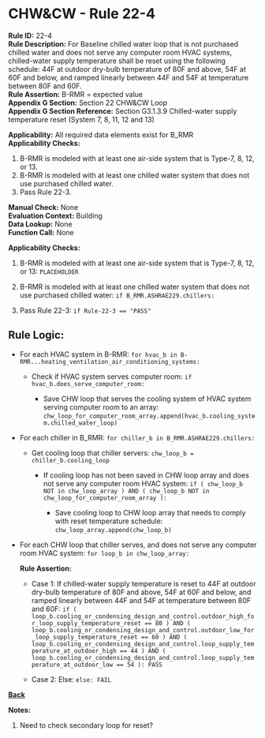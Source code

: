 
# CHW&CW - Rule 22-4  

**Rule ID:** 22-4  
**Rule Description:** For Baseline chilled water loop that is not purchased chilled water and does not serve any computer room HVAC systems, chilled-water supply temperature shall be reset using the following schedule: 44F at outdoor dry-bulb temperature of 80F and above, 54F at 60F and below, and ramped linearly between 44F and 54F at temperature between 80F and 60F.  
**Rule Assertion:** B-RMR = expected value  
**Appendix G Section:** Section 22 CHW&CW Loop  
**Appendix G Section Reference:** Section G3.1.3.9 Chilled-water supply temperature reset (System 7, 8, 11, 12 and 13)  

**Applicability:** All required data elements exist for B_RMR  
**Applicability Checks:**  

1. B-RMR is modeled with at least one air-side system that is Type-7, 8, 12, or 13.
2. B-RMR is modeled with at least one chilled water system that does not use purchased chilled water.
3. Pass Rule 22-3.

**Manual Check:** None  
**Evaluation Context:** Building  
**Data Lookup:** None  
**Function Call:** None  

**Applicability Checks:**  

1. B-RMR is modeled with at least one air-side system that is Type-7, 8, 12, or 13: `PLACEHOLDER`

2. B-RMR is modeled with at least one chilled water system that does not use purchased chilled water: `if B_RMR.ASHRAE229.chillers:`

3. Pass Rule 22-3: `if Rule-22-3 == "PASS"`

## Rule Logic:  

- For each HVAC system in B-RMR: `for hvac_b in B-RMR...heating_ventilation_air_conditioning_systems:`

  - Check if HVAC system serves computer room: `if hvac_b.does_serve_computer_room:`

    - Save CHW loop that serves the cooling system of HVAC system serving computer room to an array: `chw_loop_for_computer_room_array.append(hvac_b.cooling_system.chilled_water_loop)`

- For each chiller in B_RMR: `for chiller_b in B_RMR.ASHRAE229.chillers:`

  - Get cooling loop that chiller servers: `chw_loop_b = chiller_b.cooling_loop`

    - If cooling loop has not been saved in CHW loop array and does not serve any computer room HVAC system: `if ( chw_loop_b NOT in chw_loop_array ) AND ( chw_loop_b NOT in chw_loop_for_computer_room_array ):`

      - Save cooling loop to CHW loop array that needs to comply with reset temperature schedule: `chw_loop_array.append(chw_loop_b)`

- For each CHW loop that chiller serves, and does not serve any computer room HVAC system: `for loop_b in chw_loop_array:`

  **Rule Assertion:**

  - Case 1: If chilled-water supply temperature is reset to 44F at outdoor dry-bulb temperature of 80F and above, 54F at 60F and below, and ramped linearly between 44F and 54F at temperature between 80F and 60F: `if ( loop_b.cooling_or_condensing_design_and_control.outdoor_high_for_loop_supply_temperature_reset == 80 ) AND ( loop_b.cooling_or_condensing_design_and_control.outdoor_low_for_loop_supply_temperature_reset == 60 ) AND ( loop_b.cooling_or_condensing_design_and_control.loop_supply_temperature_at_outdoor_high == 44 ) AND ( loop_b.cooling_or_condensing_design_and_control.loop_supply_temperature_at_outdoor_low == 54 ): PASS`

  - Case 2: Else: `else: FAIL`

**[Back](../_toc.md)**

**Notes:**

1. Need to check secondary loop for reset?
